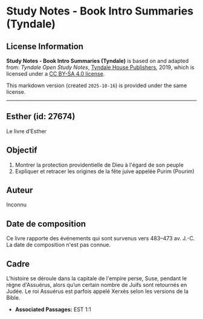 # Study Notes - Book Intro Summaries (Tyndale)

## License Information

**Study Notes - Book Intro Summaries (Tyndale)** is based on and adapted from: _Tyndale Open Study Notes_, [Tyndale House Publishers](https://tyndaleopenresources.com/), 2019, which is licensed under a [CC BY-SA 4.0 license](https://creativecommons.org/licenses/by-sa/4.0/legalcode.en).

This markdown version (created `2025-10-16`) is provided under the same license.



--------------------------------

## Esther (id: 27674)

Le livre d’Esther

Objectif
--------

1. Montrer la protection providentielle de Dieu à l'égard de son peuple
2. Expliquer et retracer les origines de la fête juive appelée Purim (Pourim)

Auteur
------

Inconnu

Date de composition
-------------------

Ce livre rapporte des événements qui sont survenus vers 483–473 av. J.\-C. La date de composition n'est pas connue.

Cadre
-----

L'histoire se déroule dans la capitale de l'empire perse, Suse, pendant le règne d'Assuérus, alors qu’un certain nombre de Juifs sont retournés en Judée. Le roi Assuérus est parfois appelé Xerxès selon les versions de la Bible.

* **Associated Passages:** EST 1:1

